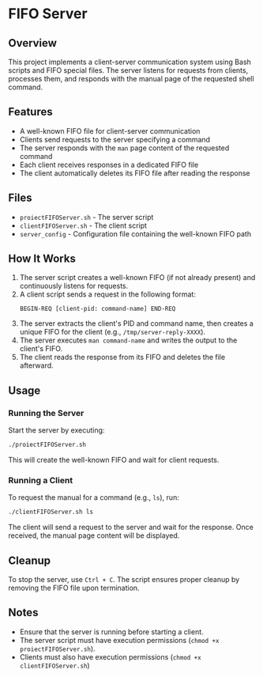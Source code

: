 # FIFO Server

## Overview
This project implements a client-server communication system using Bash scripts and FIFO special files. The server listens for requests from clients, processes them, and responds with the manual page of the requested shell command.

## Features
- A well-known FIFO file for client-server communication
- Clients send requests to the server specifying a command
- The server responds with the `man` page content of the requested command
- Each client receives responses in a dedicated FIFO file
- The client automatically deletes its FIFO file after reading the response

## Files
- `proiectFIFOServer.sh` - The server script
- `clientFIFOServer.sh` - The client script
- `server_config` - Configuration file containing the well-known FIFO path

## How It Works
1. The server script creates a well-known FIFO (if not already present) and continuously listens for requests.
2. A client script sends a request in the following format:
   ```
   BEGIN-REQ [client-pid: command-name] END-REQ
   ```
3. The server extracts the client's PID and command name, then creates a unique FIFO for the client (e.g., `/tmp/server-reply-XXXX`).
4. The server executes `man command-name` and writes the output to the client's FIFO.
5. The client reads the response from its FIFO and deletes the file afterward.

## Usage

### Running the Server
Start the server by executing:
```bash
./proiectFIFOServer.sh
```
This will create the well-known FIFO and wait for client requests.

### Running a Client
To request the manual for a command (e.g., `ls`), run:
```bash
./clientFIFOServer.sh ls
```
The client will send a request to the server and wait for the response. Once received, the manual page content will be displayed.

## Cleanup
To stop the server, use `Ctrl + C`. The script ensures proper cleanup by removing the FIFO file upon termination.

## Notes
- Ensure that the server is running before starting a client.
- The server script must have execution permissions (`chmod +x proiectFIFOServer.sh`).
- Clients must also have execution permissions (`chmod +x clientFIFOServer.sh`)
